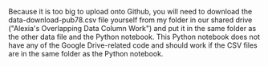 Because it is too big to upload onto Github, you will need to download the data-download-pub78.csv file yourself from my folder in our shared drive ("Alexia's Overlapping Data Column Work") and put it in the same folder as the other data file and the Python notebook. This Python notebook does not have any of the Google Drive-related code and should work if the CSV files are in the same folder as the Python notebook.
